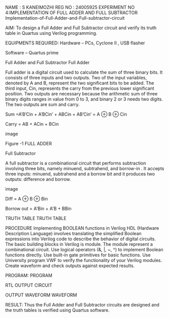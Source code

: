 NAME : S KANEIMOZHI
REG NO : 24005925
EXPERIMENT NO 4:IMPLEMENTATION OF FULL ADDER AND FULL SUBTRACTOR
Implementation-of-Full-Adder-and-Full-subtractor-circuit

AIM:
To design a Full Adder and Full Subtractor circuit and verify its truth table in Quartus using Verilog programming.

EQUIPMENTS REQUIRED:
Hardware – PCs, Cyclone II , USB flasher

Software – Quartus prime

Full Adder and Full Subtractor
Full Adder

Full adder is a digital circuit used to calculate the sum of three binary bits. It consists of three inputs and two outputs. Two of the input variables, denoted by A and B, represent the two significant bits to be added. The third input, Cin, represents the carry from the previous lower significant position. Two outputs are necessary because the arithmetic sum of three binary digits ranges in value from 0 to 3, and binary 2 or 3 needs two digits. The two outputs are sum and carry.

Sum =A’B’Cin + A’BCin’ + ABCin + AB’Cin’ = A ⊕ B ⊕ Cin

Carry = AB + ACin + BCin

image

Figure -1 FULL ADDER

Full Subtractor

A full subtractor is a combinational circuit that performs subtraction involving three bits, namely minuend, subtrahend, and borrow-in . It accepts three inputs: minuend, subtrahend and a borrow bit and it produces two outputs: difference and borrow.

image

Diff = A ⊕ B ⊕ Bin

Borrow out = A'Bin + A'B + BBin

TRUTH TABLE
TRUTH TABLE 

PROCEDURE
Implementing BOOLEAN functions in Verilog HDL (Hardware Description Language) involves translating the simplified Boolean expressions into Verilog code to describe the behavior of digital circuits. The basic building blocks in Verilog is module. The module represent a combinational circuit. Use logical operators (&, |, ~, ^) to implement Boolean functions directly. Use built-in gate primitives for basic functions. Use University program VWF to verify the functionality of your Verilog modules. Create waveform and check outputs against expected results.

PROGRAM:
PROGRAM

RTL OUTPUT
CIRCUIT

OUTPUT WAVEFORM
WAVEFORM

RESULT:
Thus the Full Adder and Full Subtractor circuits are designed and the truth tables is verified using Quartus software.
